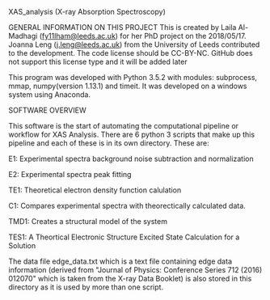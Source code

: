 XAS_analysis (X-ray Absorption Spectroscopy)

GENERAL INFORMATION ON THIS PROJECT
This is created by Laila Al-Madhagi (fy11lham@leeds.ac.uk) for her PhD project on the 2018/05/17. Joanna Leng (j.leng@leeds.ac.uk) from the University of Leeds contributed to the development. The code license should be CC-BY-NC. GitHub does not support this license type and it will be added later

This program was developed with Python 3.5.2 with modules: subprocess, mmap, numpy(version 1.13.1) and timeit. It was developed on a windows system using Anaconda.

SOFTWARE OVERVIEW

This software is the start of automating the computational pipeline or workflow for XAS Analysis. There are 6 python 3 scripts that make up this pipeline and each of these is in its own directory. These are:

E1: Experimental spectra background noise subtraction and normalization

E2: Experimental spectra peak fitting

TE1: Theoretical electron density function calulation

C1:  Compares experimental spectra with theorectically calculated data.

TMD1: Creates a structural model of the system

TES1: A Theortical Electronic Structure Excited State Calculation for a Solution


The data file edge_data.txt which is a text file containing edge data information (derived from "Journal of Physics: Conference Series 712 (2016) 012070" which is taken from the X-ray Data Booklet) is also stored in this directory as it is used by more than one script.









